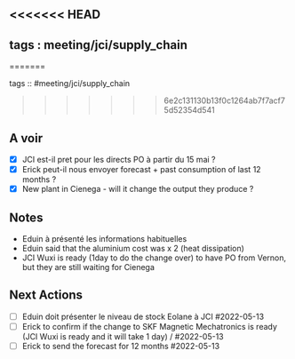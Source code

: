 <<<<<<< HEAD
---
tags : meeting/jci/supply_chain
---
=======

tags :: #meeting/jci/supply_chain

>>>>>>> 6e2c131130b13f0c1264ab7f7acf75d52354d541

## A voir
- [x] JCI est-il pret pour les directs PO à partir du 15 mai ?
- [x] Erick peut-il nous envoyer forecast + past consumption of last 12 months ?
- [x] New plant in Cienega - will it change the output they produce ?

## Notes
- Eduin à présenté les informations habituelles
- Eduin said that the aluminium cost was x 2 (heat dissipation)
- JCI Wuxi is ready (1day to do the change over) to have PO from Vernon, but they are still waiting for Cienega


## Next Actions
- [ ] Eduin doit présenter le niveau de stock Eolane à JCI #2022-05-13 
- [ ] Erick to confirm if the change to SKF Magnetic Mechatronics is ready (JCI Wuxi is ready and it will take 1 day) / #2022-05-13
- [ ] Erick to send the forecast for 12 months #2022-05-13